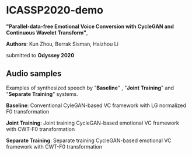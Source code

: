 # ICASSP2020-demo

__"Parallel-data-free Emotional Voice Conversion with CycleGAN and Continuous Wavelet Transform"__,


__Authors__: Kun Zhou, Berrak Sisman, Haizhou Li

submitted to __Odyssey 2020__


## Audio samples

Examples of synthesized speech by "__Baseline__" , "__Joint Training__" and "__Separate Training__" systems.


__Baseline__: Conventional CyleGAN-based VC framework with LG normalized F0 transformation


__Joint Training__: Joint training CycleGAN-based emotional VC framework with CWT-F0 transformation


__Separate Training__: Separate training CycleGAN-based emotional VC framework with CWT-F0 transformation






